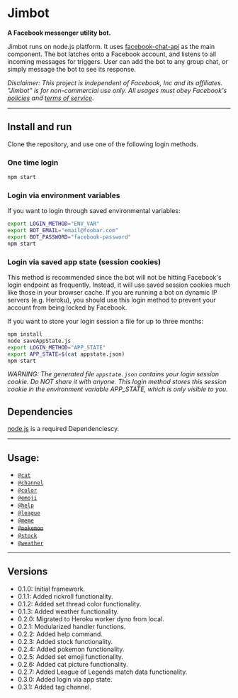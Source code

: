 # Jimbot
**A Facebook messenger utility bot.**

Jimbot runs on node.js platform. It uses [facebook-chat-api](https://github.com/Schmavery/facebook-chat-api) as the main component. The bot latches onto a Facebook account, and listens to all incoming messages for triggers. User can add the bot to any group chat, or simply message the bot to see its response.

*Disclaimer: This project is independent of Facebook, Inc and its affiliates. "Jimbot" is for non-commercial use only. All usages must obey Facebook's [policies](https://www.facebook.com/policies) and [terms of service](https://www.facebook.com/terms).*

-----------------------------------------------------------
## Install and run

Clone the repository, and use one of the following login methods.

### One time login
```bash
npm start
```

### Login via environment variables
If you want to login through saved environmental variables:
```bash
export LOGIN_METHOD="ENV_VAR"
export BOT_EMAIL="email@foobar.com"
export BOT_PASSWORD="facebook-password"
npm start
```

### Login via saved app state (session cookies)

This method is recommended since the bot will not be hitting Facebook's login endpoint as frequently. Instead, it will use saved session cookies much like those in your browser cache. If you are running a bot on dynamic IP servers (e.g. Heroku), you should use this login method to prevent your account from being locked by Facebook.

If you want to store your login session a file for up to three months:
```bash
npm install
node saveAppState.js
export LOGIN_METHOD="APP_STATE"
export APP_STATE=$(cat appstate.json)
npm start
```
*WARNING: The generated file `appstate.json` contains your login session cookie. Do NOT share it with anyone.
This login method stores this session cookie in the environment variable APP_STATE, which is only visible to you.*

## Dependencies
[node.js](https://nodejs.org/en/) is a required Dependenciescy.

-----------------------------------------------------------
## Usage:
* [`@cat`](DOCS.md#cat)
* [`@channel`](DOCS.md#channel)
* [`@color`](DOCS.md#color)
* [`@emoji`](DOCS.md#emoji)
* [`@help`](DOCS.md#help)
* [`@league`](DOCS.md#league)
* [`@meme`](DOCS.md#meme)
* [~~`@pokemon`~~](DOCS.md#pokemon)
* [`@stock`](DOCS.md#stock)
* [`@weather`](DOCS.md#weather)

-----------------------------------------------------------
## Versions
- 0.1.0: Initial framework.
- 0.1.1: Added rickroll functionality.
- 0.1.2: Added set thread color functionality.
- 0.1.3: Added weather functionality.
- 0.2.0: Migrated to Heroku worker dyno from local.
- 0.2.1: Modularized handler functions.
- 0.2.2: Added help command.
- 0.2.3: Added stock functionality.
- 0.2.4: Added pokemon functionality.
- 0.2.5: Added set emoji functionality.
- 0.2.6: Added cat picture functionality.
- 0.2.7: Added League of Legends match data functionality.
- 0.3.0: Added login via app state.
- 0.3.1: Added tag channel.
